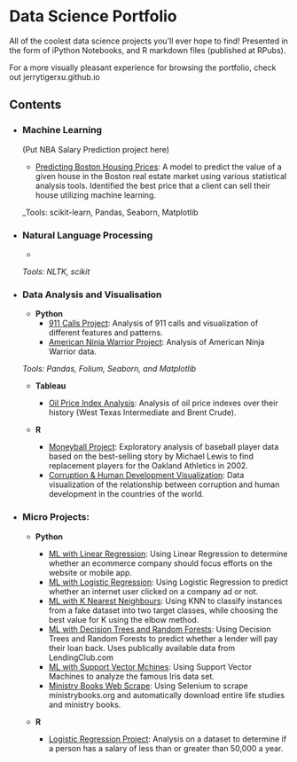 # Data Science Portfolio
All of the coolest data science projects you'll ever hope to find! Presented in the form of iPython Notebooks, and R markdown files (published at RPubs).

For a more visually pleasant experience for browsing the portfolio, check out jerrytigerxu.github.io


## Contents

- ### Machine Learning
	(Put NBA Salary Prediction project here)
	- [Predicting Boston Housing Prices](https://github.com/sajal2692/data-science-portfolio/blob/master/boston_housing/boston_housing.ipynb): A model to predict the value of a given house in the Boston real estate market using various statistical analysis tools. Identified the best price that a client can sell their house utilizing machine learning.
	

	_Tools: scikit-learn, Pandas, Seaborn, Matplotlib

- ### Natural Language Processing

	- 

	_Tools: NLTK, scikit_

- ### Data Analysis and Visualisation
	- __Python__
		- [911 Calls Project](https://github.com/jerrytigerxu/911-Calls-Project): Analysis of 911 calls and visualization of different features and patterns.
		- [American Ninja Warrior Project](https://github.com/jerrytigerxu/American-Ninja-Warrior-Project): Analysis of American Ninja Warrior data.
		
		
	_Tools: Pandas, Folium, Seaborn, and Matplotlib_
	
	- __Tableau__
		- [Oil Price Index Analysis](https://public.tableau.com/profile/jerry.xu1123#!/vizhome/OilPriceIndexes/Dashboard1): Analysis of oil price indexes over their history (West Texas Intermediate and Brent Crude).

	- __R__ 
		- [Moneyball Project](http://rpubs.com/jtxu2008/moneyball): Exploratory analysis of baseball player data based on the best-selling story by Michael Lewis to find replacement players for the Oakland Athletics in 2002.
		- [Corruption & Human Development Visualization](http://rpubs.com/jtxu2008/chdpv): Data visualization of the relationship between corruption and human development in the countries of the world.
		

- ### Micro Projects: 

	- __Python__
		- [ML with Linear Regression](https://github.com/jerrytigerxu/Linear-Regression-Project-Ecommerce): Using Linear Regression to determine whether an ecommerce company should focus efforts on the website or mobile app.
		- [ML with Logistic Regression](https://github.com/jerrytigerxu/Logistic-Regression-Project): Using Logistic Regression to predict whether an internet user clicked on a company ad or not.
		- [ML with K Nearest Neighbours](https://github.com/jerrytigerxu/K-Nearest-Neighbors-Project): Using KNN to classify instances from a fake dataset into two target classes, while choosing the best value for K using the elbow method.
		- [ML with Decision Trees and Random Forests](https://github.com/jerrytigerxu/Random-Forests-Project): Using Decision Trees and Random Forests to predict whether a lender will pay their loan back. Uses publically available data from LendingClub.com
		- [ML with Support Vector Mchines](https://github.com/jerrytigerxu/SVM-Project): Using Support Vector Machines to analyze the famous Iris data set.
		- [Ministry Books Web Scrape](https://github.com/jerrytigerxu/Ministry-Books-Scrape): Using Selenium to scrape ministrybooks.org and automatically download entire life studies and ministry books.
		

	- __R__
		- [Logistic Regression Project](https://rpubs.com/jtxu2008/504036): Analysis on a dataset to determine if a person has a salary of less than or greater than 50,000 a year.

